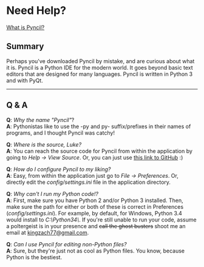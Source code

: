 # Need Help?
[What is Pyncil?](#Summary)



## Summary

Perhaps you've downloaded Pyncil by mistake, and are 
curious about what it is. Pyncil is a Python IDE for 
the modern world. It goes beyond basic text editors that 
are designed for many languages. Pyncil is written in 
Python 3 and with PyQt.

---

## Q & A

**Q**: *Why the name "Pyncil"*?  
**A**: Pythonistas like to use the -py and py- suffix/prefixes 
in their names of programs, and I thought Pyncil was catchy!  

**Q**: *Where is the source, Luke?*  
**A**: You can reach the source code for Pyncil 
from within the application by going to *Help -> View Source*. 
Or, you can just use [this link to  GitHub](www.github.com/zach-king/Pyncil.git) :)  

**Q**: *How do I configure Pyncil to my liking?*  
**A**: Easy, from within the application just go to 
*File -> Preferences*. Or, directly edit the *config/settings.ini* 
file in the application directory.  

**Q**: *Why can't I run my Python code!?*  
**A**: First, make sure you have Python 2 and/or Python 3 
installed. Then, make sure the path for either or both of these 
is correct in Preferences (*config/settings.ini*). For example, 
by default, for Windows, Python 3.4 would install to 
*C:\\Python34\\*. If you're still unable to run your code, 
assume a poltergeist is in your presence and ~~call the ghost busters~~ 
shoot me an email at [kingzach77@gmail.com](mailto:kingzach77@gmail.com).  

**Q**: *Can I use Pyncil for editing non-Python files?*  
**A**: Sure, but they're just not as cool as Python files. You know, 
because Python is the bestiest.  


